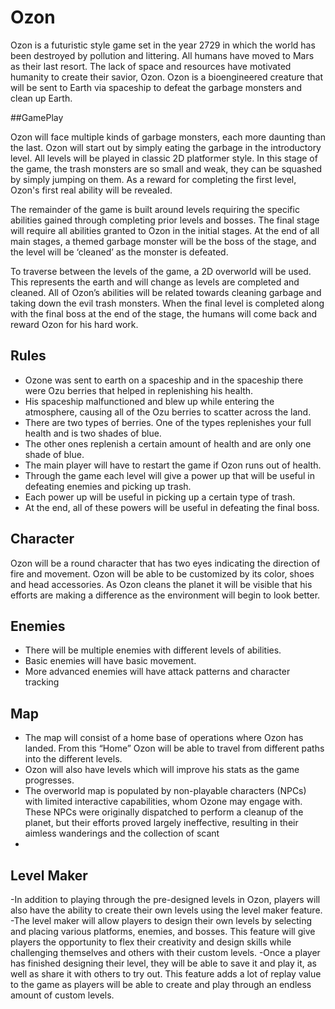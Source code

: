 # Ozon

Ozon is a futuristic style game set in the year 2729 in which the world has been destroyed by pollution and littering. All humans have moved to Mars as their last resort. The lack of space and resources have motivated humanity to create their savior, Ozon. Ozon is a bioengineered creature that will be sent to Earth via spaceship to defeat the garbage monsters and clean up Earth. 

##GamePlay

Ozon will face multiple kinds of garbage monsters, each more daunting than the last. Ozon will start out by simply eating the garbage in the introductory level. All levels will be played in classic 2D platformer style. In this stage of the game, the trash monsters are so small and weak, they can be squashed by simply jumping on them. As a reward for completing the first level, Ozon's first real ability will be revealed.

The remainder of the game is built around levels requiring the specific abilities gained through completing prior levels and bosses. The final stage will require all abilities granted to Ozon in the initial stages. At the end of all main stages, a themed garbage monster will be the boss of the stage, and the level will be ‘cleaned’ as the monster is defeated.

To traverse between the levels of the game, a 2D overworld will be used. This represents the earth and will change as levels are completed and cleaned. All of Ozon’s abilities will be related towards cleaning garbage and taking down the evil trash monsters. When the final level is completed along with the final boss at the end of the stage, the humans will come back and reward Ozon for his hard work.

## Rules

- Ozone was sent to earth on a spaceship and in the spaceship there were Ozu berries that helped in replenishing his health. 
- His spaceship malfunctioned and blew up while entering the atmosphere, causing all of the Ozu berries to scatter across the land. 
- There are two types of berries. One of the types replenishes your full health and is two shades of blue.  
- The other ones replenish a certain amount of health and are only one shade of blue. 
- The main player will have to restart the game if Ozon runs out of health. 
- Through the game each level will give a power up that will be useful in defeating enemies and picking up trash. 
- Each power up will be useful in picking up a certain type of trash. 
- At the end, all of these powers will be useful in defeating the final boss. 

## Character

Ozon will be a round character that has two eyes indicating the direction of fire and movement. Ozon will be able to be customized by its color, shoes and head accessories. As Ozon cleans the planet it will be visible that his efforts are making a difference as the environment will begin to look better.

## Enemies

- There will be multiple enemies with different levels of abilities. 
- Basic enemies will have basic movement. 
- More advanced enemies will have attack patterns and character tracking
## Map

- The map will consist of a home base of operations where Ozon has landed. From this “Home” Ozon will be able to travel from different paths into the different levels. 
- Ozon will also have levels which will improve his stats as the game progresses. 
- The overworld map is populated by non-playable characters (NPCs) with limited interactive capabilities, whom Ozone may engage with. These NPCs were originally dispatched to perform a cleanup of the planet, but their efforts proved largely ineffective, resulting in their aimless wanderings and the collection of scant
- 
## Level Maker

-In addition to playing through the pre-designed levels in Ozon, players will also have the ability to create their own levels using the level maker feature.
-The level maker will allow players to design their own levels by selecting and placing various platforms, enemies, and bosses. This feature will give players the opportunity to flex their creativity and design skills while challenging themselves and others with their custom levels.
-Once a player has finished designing their level, they will be able to save it and play it, as well as share it with others to try out. This feature adds a lot of replay value to the game as players will be able to create and play through an endless amount of custom levels.


